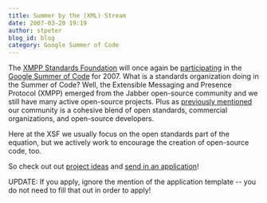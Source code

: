 ```yaml
---
title: Summer by the (XML) Stream
date: 2007-03-20 19:19
author: stpeter
blog_id: blog
category: Google Summer of Code
---
```


The [XMPP Standards Foundation](https://xmpp.org/) will once again be [participating](http://code.google.com/soc/xmpp/about.html) in the [Google Summer of Code](http://code.google.com/soc/) for 2007. What is a standards organization doing in the Summer of Code? Well, the Extensible Messaging and Presence Protocol (XMPP) emerged from the Jabber open-source community and we still have many active open-source projects. Plus as [previously mentioned](http://blog.xmpp.org/?p=12) our community is a cohesive blend of open standards, commercial organizations, and open-source developers.

Here at the XSF we usually focus on the open standards part of the equation, but we actively work to encourage the creation of open-source code, too.

So check out out [project ideas](http://wiki.jabber.org/index.php/Summer_of_Code_2007) and [send in an application](http://groups.google.com/group/google-summer-of-code-announce/web/guide-to-the-gsoc-web-app-for-student-applicants)!

UPDATE: If you apply, ignore the mention of the application template -- you do not need to fill that out in order to apply!
